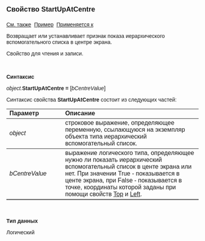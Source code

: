 ﻿<html>
<head>
<title>Иерархический вспомогательный список\StartUpAtCentre</title>
</head>

<body>

<p><font size="4" face="Arial"><strong>Свойство StartUpAtCentre<br>
<br>
</strong></font><font face="Arial">
<a href="../AsTreeModalBrowser.html">См. также</a>&nbsp; <u>Пример</u>&nbsp; <a href="../AsTreeModalBrowser.html">
Применяется к</a></font></p>

<p><font face="Arial">Возвращает или устанавливает признак показа 
иерархического вспомогательного списка в центре экрана.</font></p>

<p><font face="Arial">Свойство для чтения и записи. </font></p>

<p class="label">&nbsp;</p>

<p class="label"><font face="Arial"><b>Синтаксис</b></font></p>

<p><font face="Arial"><em>object.</em><strong>StartUpAtCentre = </strong>
[<em>bCentreValue</em>]</font></p>

<p><font face="Arial">Синтаксис свойства <strong>StartUpAtCentre</strong>
состоит из следующих частей:</font></p>

<table border="1" cellPadding="5" cols="2" frame="below" rules="rows">
<TBODY>
  <tr vAlign="top">
    <td class="label" width="29%"><font face="Arial"><b>Параметр</b></font></td>
    <td class="label" width="71%"><font face="Arial"><strong>Описание</strong></font></td>
  </tr>
  <tr>
    <td width="29%"><em><font face="Arial">object</font></em></td>
    <td width="71%"><font face="Arial">строковое выражение, 
	определяющее переменную, ссылающуюся на экземпляр объекта типа иерархический 
	вспомогательный список.</font></td>
  </tr>
  <tr>
    <td width="29%"><font face="Arial"><em>bCentreValue</em></font></td>
    <td width="71%"><font face="Arial">выражение логического типа, 
	определяющее нужно ли показать иерархический вспомогательный список в центе 
	экрана или нет. При значении True - показывается в центе экрана, при False - 
	показывается в точке, координаты которой заданы при помощи свойств <a href="Top.html">
	Top</a> и
    <a href="Left.html">Left</a>.</font></td>
  </tr>
</TBODY>
</table>

<p class="label">&nbsp;</p>

<p class="label"><b><font face="Arial">Тип данных</font></b></p>

<p><font face="Arial">Логический</font></p>
</body>
</html>
